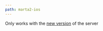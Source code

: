```yaml
---
path: marta2-ios
---
```

Only works with the [new version](https://github.com/GalMunGral/marta-passenger-traffic-server) of the server 
